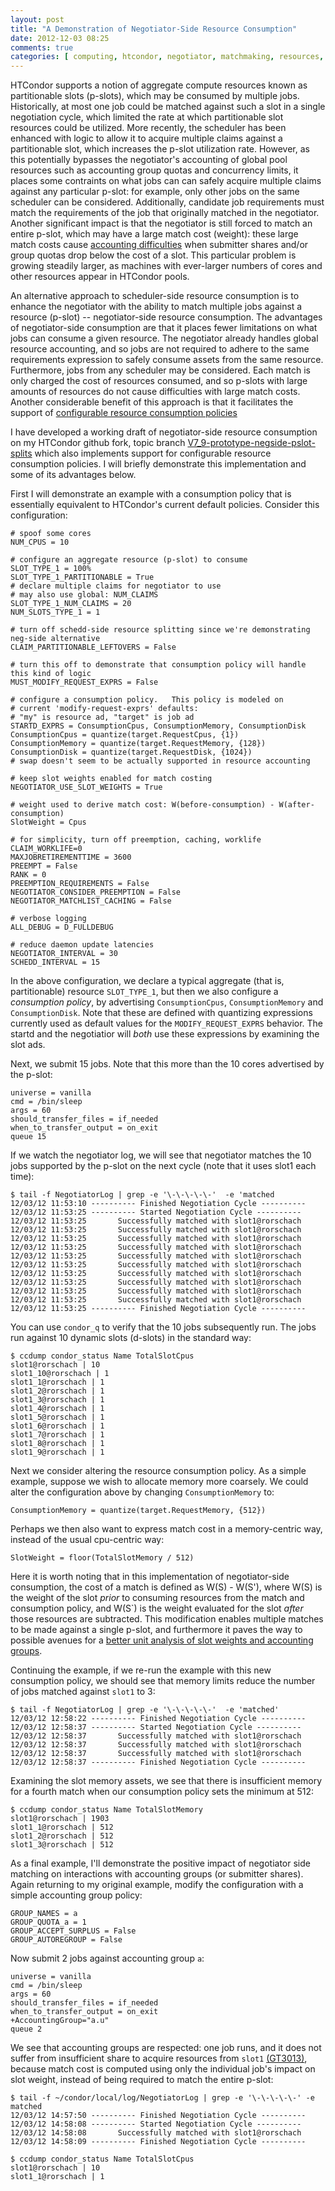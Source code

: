 ```yaml
---
layout: post
title: "A Demonstration of Negotiator-Side Resource Consumption"
date: 2012-12-03 08:25
comments: true
categories: [ computing, htcondor, negotiator, matchmaking, resources, partitionable slot ]
---
```

HTCondor supports a notion of aggregate compute resources known as partitionable slots (p-slots), which may be consumed by multiple jobs.   Historically, at most one job could be matched against such a slot in a single negotiation cycle, which limited the rate at which partitionable slot resources could be utilized.  More recently, the scheduler has been enhanced with logic to allow it to acquire multiple claims against a partitionable slot, which increases the p-slot utilization rate. However, as this potentially bypasses the negotiator's accounting of global pool resources such as accounting group quotas and concurrency limits, it places some contraints on what jobs can can safely acquire multiple claims against any particular p-slot: for example, only other jobs on the same scheduler can be considered.  Additionally, candidate job requirements must match the requirements of the job that originally matched in the negotiator.  Another significant impact is that the negotiator is still forced to match an entire p-slot, which may have a large match cost (weight): these large match costs cause [accounting difficulties](https://htcondor-wiki.cs.wisc.edu/index.cgi/tktview?tn=3013) when submitter shares and/or group quotas drop below the cost of a slot.  This particular problem is growing steadily larger, as machines with ever-larger numbers of cores and other resources appear in HTCondor pools.

An alternative approach to scheduler-side resource consumption is to enhance the negotiator with the ability to match multiple jobs against a resource (p-slot) -- negotiator-side resource consumption.   The advantages of negotiator-side consumption are that it places fewer limitations on what jobs can consume a given resource.  The negotiator already handles global resource accounting, and so jobs are not required to adhere to the same requirements expression to safely consume assets from the same resource.  Furthermore, jobs from any scheduler may be considered.  Each match is only charged the cost of resources consumed, and so p-slots with large amounts of resources do not cause difficulties with large match costs.   Another considerable benefit of this approach is that it facilitates the support of [configurable resource consumption policies](http://spinningmatt.wordpress.com/2012/11/13/no-longer-thinking-in-slots-thinking-in-aggregate-resources-and-consumption-policies/)

I have developed a working draft of negotiator-side resource consumption on my HTCondor github fork, topic branch [V7_9-prototype-negside-pslot-splits](https://github.com/erikerlandson/htcondor/tree/V7_9-prototype-negside-pslot-splits) which also implements support for configurable resource consumption policies.   I will briefly demonstrate this implementation and some of its advantages below.

First I will demonstrate an example with a consumption policy that is essentially equivalent to HTCondor's current default policies.  Consider this configuration:

    # spoof some cores
    NUM_CPUS = 10

    # configure an aggregate resource (p-slot) to consume
    SLOT_TYPE_1 = 100%
    SLOT_TYPE_1_PARTITIONABLE = True
    # declare multiple claims for negotiator to use
    # may also use global: NUM_CLAIMS
    SLOT_TYPE_1_NUM_CLAIMS = 20
    NUM_SLOTS_TYPE_1 = 1

    # turn off schedd-side resource splitting since we're demonstrating neg-side alternative
    CLAIM_PARTITIONABLE_LEFTOVERS = False

    # turn this off to demonstrate that consumption policy will handle this kind of logic
    MUST_MODIFY_REQUEST_EXPRS = False

    # configure a consumption policy.   This policy is modeled on
    # current 'modify-request-exprs' defaults:
    # "my" is resource ad, "target" is job ad
    STARTD_EXPRS = ConsumptionCpus, ConsumptionMemory, ConsumptionDisk
    ConsumptionCpus = quantize(target.RequestCpus, {1})
    ConsumptionMemory = quantize(target.RequestMemory, {128})
    ConsumptionDisk = quantize(target.RequestDisk, {1024})
    # swap doesn't seem to be actually supported in resource accounting

    # keep slot weights enabled for match costing
    NEGOTIATOR_USE_SLOT_WEIGHTS = True

    # weight used to derive match cost: W(before-consumption) - W(after-consumption)
    SlotWeight = Cpus

    # for simplicity, turn off preemption, caching, worklife
    CLAIM_WORKLIFE=0
    MAXJOBRETIREMENTTIME = 3600
    PREEMPT = False
    RANK = 0
    PREEMPTION_REQUIREMENTS = False
    NEGOTIATOR_CONSIDER_PREEMPTION = False
    NEGOTIATOR_MATCHLIST_CACHING = False

    # verbose logging
    ALL_DEBUG = D_FULLDEBUG

    # reduce daemon update latencies
    NEGOTIATOR_INTERVAL = 30
    SCHEDD_INTERVAL	= 15

In the above configuration, we declare a typical aggregate (that is, partitionable) resource `SLOT_TYPE_1`, but then we also configure a _consumption policy_, by advertising `ConsumptionCpus`, `ConsumptionMemory` and `ConsumptionDisk`.  Note that these are defined with quantizing expressions currently used as default values for the `MODIFY_REQUEST_EXPRS` behavior.  The startd and the negotiatior will _both_ use these expressions by examining the slot ads.

Next, we submit 15 jobs.  Note that this more than the 10 cores advertised by the p-slot:

    universe = vanilla
    cmd = /bin/sleep
    args = 60
    should_transfer_files = if_needed
    when_to_transfer_output = on_exit
    queue 15

If we watch the negotiator log, we will see that negotiator matches the 10 jobs supported by the p-slot on the next cycle (note that it uses slot1 each time):

    $ tail -f NegotiatorLog | grep -e '\-\-\-\-\-'  -e 'matched
    12/03/12 11:53:10 ---------- Finished Negotiation Cycle ----------
    12/03/12 11:53:25 ---------- Started Negotiation Cycle ----------
    12/03/12 11:53:25       Successfully matched with slot1@rorschach
    12/03/12 11:53:25       Successfully matched with slot1@rorschach
    12/03/12 11:53:25       Successfully matched with slot1@rorschach
    12/03/12 11:53:25       Successfully matched with slot1@rorschach
    12/03/12 11:53:25       Successfully matched with slot1@rorschach
    12/03/12 11:53:25       Successfully matched with slot1@rorschach
    12/03/12 11:53:25       Successfully matched with slot1@rorschach
    12/03/12 11:53:25       Successfully matched with slot1@rorschach
    12/03/12 11:53:25       Successfully matched with slot1@rorschach
    12/03/12 11:53:25       Successfully matched with slot1@rorschach
    12/03/12 11:53:25 ---------- Finished Negotiation Cycle ----------

You can use `condor_q` to verify that the 10 jobs subsequently run.   The jobs run against 10 dynamic slots (d-slots) in the standard way:

    $ ccdump condor_status Name TotalSlotCpus
    slot1@rorschach | 10
    slot1_10@rorschach | 1
    slot1_1@rorschach | 1
    slot1_2@rorschach | 1
    slot1_3@rorschach | 1
    slot1_4@rorschach | 1
    slot1_5@rorschach | 1
    slot1_6@rorschach | 1
    slot1_7@rorschach | 1
    slot1_8@rorschach | 1
    slot1_9@rorschach | 1

Next we consider altering the resource consumption policy.  As a simple example, suppose we wish to allocate memory more coarsely.  We could alter the configuration above by changing `ConsumptionMemory` to:

    ConsumptionMemory = quantize(target.RequestMemory, {512})

Perhaps we then also want to express match cost in a memory-centric way, instead of the usual cpu-centric way:

    SlotWeight = floor(TotalSlotMemory / 512)

Here it is worth noting that in this implementation of negotiator-side consumption, the cost of a match is defined as W(S) - W(S'), where W(S) is the weight of the slot _prior_ to consuming resources from the match and consumption policy, and W(S`) is the weight evaluated for the slot _after_ those resources are subtracted.  This modification enables multiple matches to be made against a single p-slot, and furthermore it paves the way to possible avenues for a [better unit analysis of slot weights and accounting groups](http://erikerlandson.github.com/blog/2012/11/26/rethinking-the-semantics-of-group-quotas-and-slot-weights-computing-claim-capacity-from-consumption-policy/).

Continuing the example, if we re-run the example with this new consumption policy, we should see that memory limits reduce the number of jobs matched against `slot1` to 3:

    $ tail -f NegotiatorLog | grep -e '\-\-\-\-\-'  -e 'matched'
    12/03/12 12:58:22 ---------- Finished Negotiation Cycle ----------
    12/03/12 12:58:37 ---------- Started Negotiation Cycle ----------
    12/03/12 12:58:37       Successfully matched with slot1@rorschach
    12/03/12 12:58:37       Successfully matched with slot1@rorschach
    12/03/12 12:58:37       Successfully matched with slot1@rorschach
    12/03/12 12:58:37 ---------- Finished Negotiation Cycle ----------

Examining the slot memory assets, we see that there is insufficient memory for a fourth match when our consumption policy sets the minimum at 512:

    $ ccdump condor_status Name TotalSlotMemory
    slot1@rorschach | 1903
    slot1_1@rorschach | 512
    slot1_2@rorschach | 512
    slot1_3@rorschach | 512

As a final example, I'll demonstrate the positive impact of negotiator side matching on interactions with accounting groups (or submitter shares).  Again returning to my original example, modify the configuration with a simple accounting group policy:

    GROUP_NAMES = a
    GROUP_QUOTA_a = 1
    GROUP_ACCEPT_SURPLUS = False
    GROUP_AUTOREGROUP = False

Now submit 2 jobs against accounting group `a`:

    universe = vanilla
    cmd = /bin/sleep
    args = 60
    should_transfer_files = if_needed
    when_to_transfer_output = on_exit
    +AccountingGroup="a.u"
    queue 2

We see that accounting groups are respected: one job runs, and it does not suffer from insufficient share to acquire resources from `slot1` [(GT3013)](https://htcondor-wiki.cs.wisc.edu/index.cgi/tktview?tn=3013), because match cost is computed using only the individual job's impact on slot weight, instead of being required to match the entire p-slot:

    $ tail -f ~/condor/local/log/NegotiatorLog | grep -e '\-\-\-\-\-' -e matched
    12/03/12 14:57:50 ---------- Finished Negotiation Cycle ----------
    12/03/12 14:58:08 ---------- Started Negotiation Cycle ----------
    12/03/12 14:58:08       Successfully matched with slot1@rorschach
    12/03/12 14:58:09 ---------- Finished Negotiation Cycle ----------
    
    $ ccdump condor_status Name TotalSlotCpus
    slot1@rorschach | 10
    slot1_1@rorschach | 1

